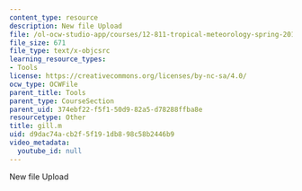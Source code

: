```yaml
---
content_type: resource
description: New file Upload
file: /ol-ocw-studio-app/courses/12-811-tropical-meteorology-spring-2011/d9dac74acb2f5f191db898c58b2446b9_gill.m
file_size: 671
file_type: text/x-objcsrc
learning_resource_types:
- Tools
license: https://creativecommons.org/licenses/by-nc-sa/4.0/
ocw_type: OCWFile
parent_title: Tools
parent_type: CourseSection
parent_uid: 374ebf22-f5f1-50d9-82a5-d78288ffba8e
resourcetype: Other
title: gill.m
uid: d9dac74a-cb2f-5f19-1db8-98c58b2446b9
video_metadata:
  youtube_id: null
---
```

New file Upload